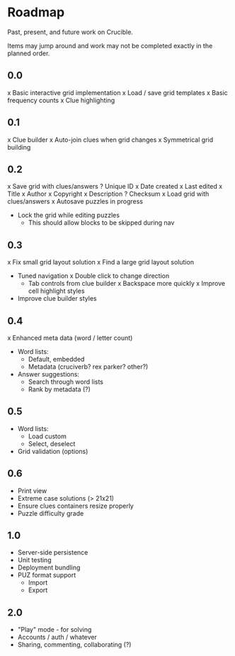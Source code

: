 Roadmap
===

Past, present, and future work on Crucible.

Items may jump around and work may not be completed exactly in the planned order.

## 0.0
 x Basic interactive grid implementation
 x Load / save grid templates
 x Basic frequency counts
 x Clue highlighting

## 0.1
 x Clue builder
 x Auto-join clues when grid changes
 x Symmetrical grid building

## 0.2
 x Save grid with clues/answers
    ? Unique ID
    x Date created
    x Last edited
    x Title
    x Author
    x Copyright
    x Description
    ? Checksum
 x Load grid with clues/answers
 x Autosave puzzles in progress
 * Lock the grid while editing puzzles
    - This should allow blocks to be skipped during nav

## 0.3
 x Fix small grid layout solution
 x Find a large grid layout solution
 * Tuned navigation
    x Double click to change direction
    - Tab controls from clue builder
    x Backspace more quickly
 x Improve cell highlight styles
 * Improve clue builder styles

## 0.4
 x Enhanced meta data (word / letter count)
 * Word lists:
    * Default, embedded
    * Metadata (cruciverb? rex parker? other?)
 * Answer suggestions:
    * Search through word lists
    * Rank by metadata (?)

## 0.5
 * Word lists:
    * Load custom
    * Select, deselect
 * Grid validation (options)

## 0.6
 * Print view
 * Extreme case solutions (> 21x21)
 * Ensure clues containers resize properly
 * Puzzle difficulty grade

## 1.0
 * Server-side persistence
 * Unit testing
 * Deployment bundling
 * PUZ format support
    - Import
    - Export

## 2.0
 * "Play" mode - for solving
 * Accounts / auth / whatever
 * Sharing, commenting, collaborating (?)
